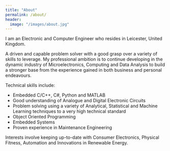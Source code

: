 ```yaml
---
title: "About"
permalink: /about/
header:
  image: "/images/about.jpg"
---
```


I am an Electronic and Computer Engineer who resides in Leicester, United Kingdom.

A driven and capable problem solver with a good grasp over a variety of skills to leverage. My professional ambition is to continue developing in the dynamic industry of Microelectronics, Computing and Data Analysis to build a stronger base from the experience gained in both business and personal endeavours.

Technical skills include:

* Embedded C/C++, C#, Python and MATLAB
* Good understanding of Analogue and Digital Electronic Circuits
* Problem solving using a variety of Analytical, Statistical and Machine Learning techniques to a very high technical standard
* Object Oriented Programming
* Embedded Systems
* Proven experience in Maintenance Engineering

Interests involve keeping up-to-date with Consumer Electronics, Physical Fitness, Automation and Innovations in Renewable Energy.
